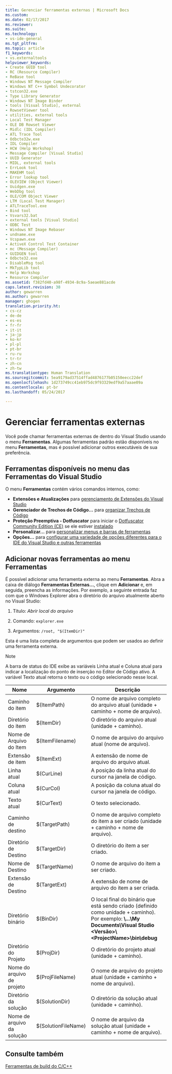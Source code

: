 ```yaml
---
title: Gerenciar ferramentas externas | Microsoft Docs
ms.custom: 
ms.date: 02/17/2017
ms.reviewer: 
ms.suite: 
ms.technology:
- vs-ide-general
ms.tgt_pltfrm: 
ms.topic: article
f1_keywords:
- vs.externaltools
helpviewer_keywords:
- Create GUID tool
- RC (Resource Compiler)
- ReBase tool
- Windows NT Message Compiler
- Windows NT C++ Symbol Undecorator
- tstcon32.exe
- Type Library Generator
- Windows NT Image Binder
- tools [Visual Studio], external
- RowsetViewer tool
- utilities, external tools
- Local Test Manager
- OLE DB Rowset Viewer
- Midlc (IDL Compiler)
- ATL Trace Tool
- Odbcte32w.exe
- IDL Compiler
- HCW (Help Workshop)
- Message Compiler [Visual Studio]
- UUID Generator
- MIDL, external tools
- ErrLook tool
- MAKEHM tool
- Error lookup tool
- OLEVIEW (Object Viewer)
- Uuidgen.exe
- WebDbg tool
- OLE/COM Object Viewer
- LTM (Local Test Manager)
- ATLTraceTool.exe
- Bind tool
- Vsvars32.bat
- external tools [Visual Studio]
- ODBC Test
- Windows NT Image Rebaser
- undname.exe
- Vcspawn.exe
- ActiveX Control Test Container
- mc (Message Compiler)
- GUIDGEN tool
- Odbcte32.exe
- DisableMsg tool
- MkTypLib tool
- Help Workshop
- Resource Compiler
ms.assetid: f382fd40-a98f-4934-8c9a-5aeae881acde
caps.latest.revision: 38
author: gewarren
ms.author: gewarren
manager: ghogen
translation.priority.ht:
- cs-cz
- de-de
- es-es
- fr-fr
- it-it
- ja-jp
- ko-kr
- pl-pl
- pt-br
- ru-ru
- tr-tr
- zh-cn
- zh-tw
ms.translationtype: Human Translation
ms.sourcegitcommit: 5ea9179ad37514ffad4876177b05150eecc22def
ms.openlocfilehash: 1d273749cc41eb975dc9f93329edf9a57aaae09a
ms.contentlocale: pt-br
ms.lasthandoff: 05/24/2017

---
```

# <a name="manage-external-tools"></a>Gerenciar ferramentas externas
Você pode chamar ferramentas externas de dentro do Visual Studio usando o menu **Ferramentas**. Algumas ferramentas padrão estão disponíveis no menu **Ferramentas**, mas é possível adicionar outros executáveis de sua preferência.  

## <a name="tools-available-on-the-visual-studio-tools-menu"></a>Ferramentas disponíveis no menu das Ferramentas do Visual Studio
 O menu **Ferramentas** contém vários comandos internos, como:

*  **Extensões e Atualizações** para [gerenciamento de Extensões do Visual Studio](finding-and-using-visual-studio-extensions.md)
*  **Gerenciador de Trechos de Código...** para [organizar Trechos de Código](code-snippets.md#code-snippet-manager)
*  **Proteção Preemptiva - Dotfuscator** para iniciar o [Dotfuscator Community Edition (CE)](dotfuscator/index.md) se ele estiver [instalado](dotfuscator/install.md)
*  **Personalizar...** para [personalizar menus e barras de ferramentas](how-to-customize-menus-and-toolbars-in-visual-studio.md)
*  **Opções...** para [configurar uma variedade de opções diferentes para o IDE do Visual Studio e outras ferramentas](reference/options-dialog-box-visual-studio.md)

## <a name="add-new-tools-to-the-tools-menu"></a>Adicionar novas ferramentas ao menu Ferramentas 
 É possível adicionar uma ferramenta externa ao menu **Ferramentas**. Abra a caixa de diálogo **Ferramentas Externas...**, clique em **Adicionar** e, em seguida, preencha as informações. Por exemplo, a seguinte entrada faz com que o Windows Explorer abra o diretório do arquivo atualmente aberto no Visual Studio:  
  
1.  Título: *Abrir local do arquivo*
  
2.  Comando: `explorer.exe`  
  
3.  Argumentos: `/root, "$(ItemDir)"`  
  
 Esta é uma lista completa de argumentos que podem ser usados ao definir uma ferramenta externa.
  
> [!NOTE]
>  A barra de status do IDE exibe as variáveis Linha atual e Coluna atual para indicar a localização do ponto de inserção no Editor de Código ativo. A variável Texto atual retorna o texto ou o código selecionado nesse local.  
  
|Nome|Argumento|Descrição|  
|----------|--------------|-----------------|  
|Caminho do item|$(ItemPath)|O nome de arquivo completo do arquivo atual (unidade + caminho + nome de arquivo).|  
|Diretório do item|$(ItemDir)|O diretório do arquivo atual (unidade + caminho).|  
|Nome de Arquivo do Item|$(ItemFilename)|O nome de arquivo do arquivo atual (nome de arquivo).|  
|Extensão de item|$(ItemExt)|A extensão de nome de arquivo do arquivo atual.|  
|Linha atual|$(CurLine)|A posição da linha atual do cursor na janela de código.|  
|Coluna atual|$(CurCol)|A posição da coluna atual do cursor na janela de código.|  
|Texto atual|$(CurText)|O texto selecionado.|  
|Caminho de destino|$(TargetPath)|O nome de arquivo completo do item a ser criado (unidade + caminho + nome de arquivo).|  
|Diretório de Destino|$(TargetDir)|O diretório do item a ser criado.|  
|Nome de Destino|$(TargetName)|O nome de arquivo do item a ser criado.|  
|Extensão de Destino|$(TargetExt)|A extensão de nome de arquivo do item a ser criada.|  
|Diretório binário|$(BinDir)|O local final do binário que está sendo criado (definido como unidade + caminho). Por exemplo: **\\...\My Documents\Visual Studio \<Versão>\\<ProjectName\>\bin\debug**|  
|Diretório do Projeto|$(ProjDir)|O diretório do projeto atual (unidade + caminho).|  
|Nome do arquivo de projeto|$(ProjFileName)|O nome de arquivo do projeto atual (unidade + caminho + nome de arquivo).|  
|Diretório da solução|$(SolutionDir)|O diretório da solução atual (unidade + caminho).|  
|Nome de arquivo da solução|$(SolutionFileName)|O nome de arquivo da solução atual (unidade + caminho + nome de arquivo).|  

## <a name="see-also"></a>Consulte também  
 [Ferramentas de build do C/C++](/cpp/build/reference/c-cpp-build-tools)


